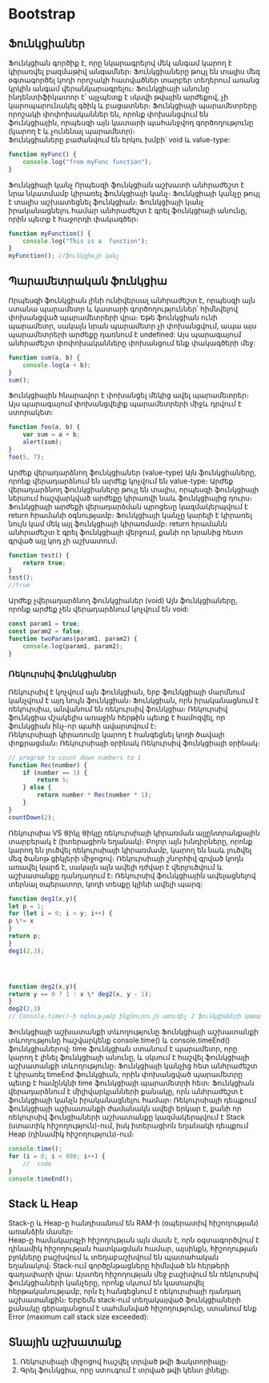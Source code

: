 # Bootstrap

## Ֆունկցիաներ

Ֆունկցիան գործիք է, որը նկարագրելով մեկ անգամ կարող է կիրառվել բազմաթիվ անգամներ։ Ֆունկցիաները թույլ են տալիս մեզ օգտագործել կոդի որոշակի հատվածներ տարբեր տեղերում առանց կրկին անգամ վերանկարագրելու։
Ֆունկցիայի անունը ինդենտիֆիկատոր է՝ այչպետք է սկսվի թվային արժեքով, չի կարոպարունակել գծիկ և բացատներ։
Ֆունկցիայի պարամետրերը որոշակի փոփոխականներ են, որոնք փոխանցվում են ֆունկցիային, որպեսզի այն կատարի պահանջվող գործողությունը (կարող է և չունենալ պարամետր)։  
 Ֆունկցիաները բաժանվում են երկու խմբի՝ void և value-type:

```js
function myFunc() {
    console.log("from myFunc function");
}
```

Ֆունկցիայի կանչ
Որպեսզի ֆունկցիան աշխատի անհրաժեշտ է նրա նկատմամբ կիրառել ֆունկցիայի կանչ։ Ֆունկցիայի կանչը թույլ է տալիս աշխատեցնել ֆունկցիան։ Ֆունկցիայի կանչ իրականացնելու համար անհրաժեշտ է գրել ֆունկցիայի անունը, որին պետք է հաջորդի փակագծեր։

```js
function myFunction() {
    console.log("This is a  function");
}
myFunction(); //ֆունկցիայի կանչ
```

## Պարամետրական ֆունկցիա

Որպեսզի ֆունկցիան լինի ունիվերսալ անհրաժեշտ է, որպեսզի այն ստանա պարամետր և կատարի գործողություններ՝ հիմնվելով փոխանցված պարամետրերի վրա։ Եթե ֆունկցիան ունի պարամետր, սակայն նրան պարամետր չի փոխանցվում, ապա այս պարամետրերի արժեքը դառնում է undefined: Այս պարագայում անհրաժեշտ փոփոխականները փոխանցում ենք փակագծերի մեջ:

```js
function sum(a, b) {
    console.log(a + b);
}
sum();
```

Ֆունկցիային հնարավոր է փոխանցել մեկից ավել պարամետրեր։ Այս պարագայում փոխանցվելիք պարամետրերի միջև դրվում է ստորակետ:

```js
function foo(a, b) {
    var sum = a + b;
    alert(sum);
}
foo(5, 7);
```

Արժեք վերադարձնող ֆունկցիաներ (value-type)
Այն ֆունկցիաները, որոնք վերադարձնում են արժեք կոչվում են value-type։ Արժեք վերադարձնող ֆունկցիաները թույլ են տալիս, որպեսզի ֆունկցիայի ներսում հաշվարկված արժեքը կիրառվի նաև ֆունկցիայից դուրս։ Ֆունկցիայի արժեքի վերադարձման պրոցեսը կազմակերպվում է return հրամանի օգնությամբ։ Ֆունկցիայի կանչը կարելի է կիրառել նույն կամ մեկ այլ ֆունկցիայի կիրառմամբ։ return հրամանն անհրաժեշտ է գրել ֆունկցիայի վերջում, քանի որ նրանից հետո գրված այլ կոդ չի աշխատում։

```js
function test() {
    return true;
}
test();
//true
```

Արժեք չվերադարձնող ֆունկցիաներ (void)
Այն ֆունկցիաները, որոնք արժեք չեն վերադարձնում կոչվում են void։

```js
const param1 = true;
const param2 = false;
function twoParams(param1, param2) {
    console.log(param1, param2);
}
```

### Ռեկուրսիվ ֆունկցիաներ

Ռեկուրսիվ է կոչվում այն ֆունկցիան, երբ ֆունկցիայի մարմնում կանչվում է այդ նույն ֆունկցիան։ Ֆունկցիան, որն իրականացնում է ռեկուրսիա, անվանում են ռեկուրսիվ ֆունկցիա։ Ռեկուրսիվ ֆունկցիա մշակելիս առաջին հերթին պետք է համոզվել, որ ֆունկցիան ինչ-որ պահի ավարտվում է։  
 Ռեկուրսիայի կիրառումը կարող է հանգեցնել կոդի ծավալի փոքրացման։
Ռեկուրսիայի օրինակ
Ռեկուրսիվ ֆունկցիայի օրինակ։

```js
// program to count down numbers to 1
function Rec(number) {
    if (number == 1) {
        return 5;
    } else {
        return number * Rec(number * 1);
    }
}
countDown(2);
```

Ռեկուրսիա VS Ցիկլ
Ցիկլը ռեկուրսիայի կիրառման այլընտրանքային տարբերակ է (իտերացիոն եղանակ)։ Բոլոր այն խնդիրները, որոնք կարող են լուծվել ռեկուրսիայի կիրառմամբ, կարող են նաև լուծվել մեզ ծանոթ ցիկլերի միջոցով։ Ռեկուրսիայի շնորհիվ գրված կոդն առավել կարճ է, սակայն այն ավելի դժվար է վերլուծվում և աշխատանքը դանդաղում է։ Ռեկուրսիվ ֆունկցիային ավելացնելով տերնալ օպերատոր, կոդի տեսքը կլինի ավելի պարզ։

```js
function deg1(x,y){
let p = 1;
for (let i = 0; i < y; i++) {
p \*= x
}
return p;
}
deg1(2,3);




function deg2(x,y){
return y == 0 ? 1 : x \* deg2(x, y - 1);
}
deg2(2,3)
// Console.time()-ի օգնությամբ ինքնուրույն ստուգել 2 ֆունկցիաների կատարման ժամանակները
```

Ֆունկցիայի աշխատանքի տևողությունը
Ֆունկցիայի աշխատանքի տևողությունը հաշվարկենք console.time() և console.timeEnd() ֆունկցիաներով։ time ֆունկցիան ստանում է պարամետր, որը կարող է լինել ֆունկցիայի անունը, և սկսում է հաշվել ֆունկցիայի աշխատանքի տևողությունը։ Ֆունկցիայի կանչից հետ անհրաժեշտ է կիրառել timeEnd ֆունկցիան, որին փոխանցված պարամետրը պետք է համընկնի time ֆունկցիայի պարամետրի հետ։ Ֆունկցիան վերադարձնում է միլիվարկյանների քանակը, որն անհրաժեշտ է ֆունկցիայի կանչն իրականացնելու համար։ Ռեկուրսիայի դեպքում ֆունկցիայի աշխատանքի ժամանակն ավելի երկար է, քանի որ ռեկուրսիվ ֆունցիաների աշխատանքը կազմակերպվում է Stack (ստատիկ հիշողություն)-ում, իսկ իտերացիոն եղանակի դեպքում Heap (դինամիկ հիշողություն)-ում։

```js
console.time();
for (i = 0; i < 800; i++) {
    //  code
}
console.timeEnd();
```

## Stack և Heap

Stack-ը և Heap-ը հանդիսանում են RAM-ի (օպերատիվ հիշողության) առանձին մասեր։  
 Heap-ը համակարգչի հիշողության այն մասն է, որն օգտագործվում է դինամիկ հիշողության հատկացման համար, այսինքն, հիշողության բլոկները բաշխվում և տեղաբաշխվում են պատահական եղանակով։
Stack-ում գործընթացները հիմնված են հերթերի գաղափարի վրա։ Այստեղ հիշողության մեջ բաշխվում են ռեկուրսիվ ֆունկցիաների կանչերը, որոնք սկսում են կատարվել հերթականությամբ, որն էլ հանգեցնում է ռեկուրսիայի դանդաղ աշխատանքին։ Երբեմն stack-ում տեղակայված ֆունկցիաների քանակը գերազանցում է սահմանված հիշողությունը, ստանում ենք Error (maximum call stack size exceeded):

## Տնային աշխատանք

1. Ռեկուրսիայի միջոցով հաշվել տրված թվի Ֆակտորիալը։
2. Գրել ֆունկցիա, որը ստուգում է տրված թվի կենտ լինելը։

